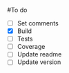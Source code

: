 #To do
- [ ] Set comments
- [x] Build
- [ ] Tests
- [ ] Coverage
- [ ] Update readme
- [ ] Update version